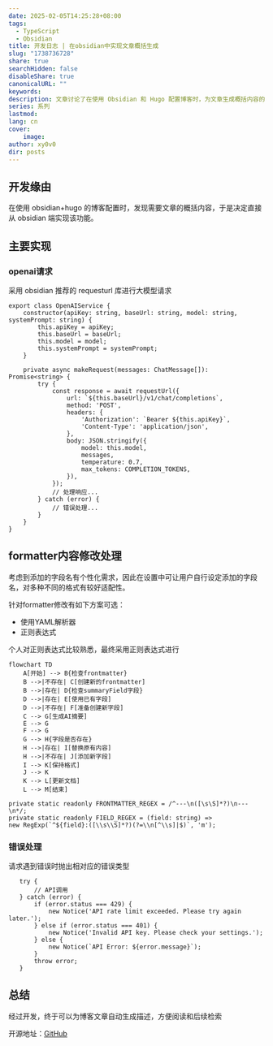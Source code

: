 ```yaml
---
date: 2025-02-05T14:25:28+08:00
tags:
  - TypeScript
  - Obsidian
title: 开发日志 | 在obsidian中实现文章概括生成
slug: "1738736728"
share: true
searchHidden: false
disableShare: true
canonicalURL: ""
keywords: 
description: 文章讨论了在使用 Obsidian 和 Hugo 配置博客时，为文章生成概括内容的实现方法。作者通过在 Obsidian 中使用 requesturl 库向 OpenAI 发送请求，从而获取文章的自动摘要。为适应不同用户的需求，系统允许用户个性化设置添加的字段名，并通过正则表达式对 formatter 内容进行修改。此外，文章详细描述了处理前端内容的流程，包括创建或更新 frontmatter 和 summaryField 字段的步骤。错误处理方面，当API请求遇到问题时，系统会抛出相应的错误类型并提示用户。最终，该功能实现了博客文章摘要的自动生成，提升了阅读和检索的便利性。
series: 系列
lastmod: 
lang: cn
cover:
    image: 
author: xy0v0
dir: posts
---
```

## 开发缘由

在使用 obsidian+hugo 的博客配置时，发现需要文章的概括内容，于是决定直接从 obsidian 端实现该功能。

## 主要实现

### openai请求

采用 obsidian 推荐的 requesturl 库进行大模型请求


```TS
export class OpenAIService {
    constructor(apiKey: string, baseUrl: string, model: string, systemPrompt: string) {
        this.apiKey = apiKey;
        this.baseUrl = baseUrl;
        this.model = model;
        this.systemPrompt = systemPrompt;
    }

    private async makeRequest(messages: ChatMessage[]): Promise<string> {
        try {
            const response = await requestUrl({
                url: `${this.baseUrl}/v1/chat/completions`,
                method: 'POST',
                headers: {
                    'Authorization': `Bearer ${this.apiKey}`,
                    'Content-Type': 'application/json',
                },
                body: JSON.stringify({
                    model: this.model,
                    messages,
                    temperature: 0.7,
                    max_tokens: COMPLETION_TOKENS,
                }),
            });
            // 处理响应...
        } catch (error) {
            // 错误处理...
        }
    }
}
```

## formatter内容修改处理

考虑到添加的字段名有个性化需求，因此在设置中可让用户自行设定添加的字段名，对多种不同的格式有较好适配性。

针对formatter修改有如下方案可选：
- 使用YAML解析器
- 正则表达式

个人对正则表达式比较熟悉，最终采用正则表达式进行

```mermaid
flowchart TD
    A[开始] --> B{检查frontmatter}
    B -->|不存在| C[创建新的frontmatter]
    B -->|存在| D{检查summaryField字段}
    D -->|存在| E[使用已有字段]
    D -->|不存在| F[准备创建新字段]
    C --> G[生成AI摘要]
    E --> G
    F --> G
    G --> H{字段是否存在}
    H -->|存在| I[替换原有内容]
    H -->|不存在| J[添加新字段]
    I --> K[保持格式]
    J --> K
    K --> L[更新文档]
    L --> M[结束]
```

```TS
private static readonly FRONTMATTER_REGEX = /^---\n([\s\S]*?)\n---\n*/;
private static readonly FIELD_REGEX = (field: string) =>
new RegExp(`^${field}:([\\s\\S]*?)(?=\\n[^\\s]|$)`, 'm');
```

### 错误处理

请求遇到错误时抛出相对应的错误类型

```TS
   try {
       // API调用
   } catch (error) {
       if (error.status === 429) {
           new Notice('API rate limit exceeded. Please try again later.');
       } else if (error.status === 401) {
           new Notice('Invalid API key. Please check your settings.');
       } else {
           new Notice(`API Error: ${error.message}`);
       }
       throw error;
   }
```

## 总结

经过开发，终于可以为博客文章自动生成描述，方便阅读和后续检索

开源地址：[GitHub](https://github.com/DanielZhangyc/Auto-AI-Summary)